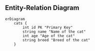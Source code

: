 ## Entity-Relation Diagram

```mermaid
erDiagram
    cats {
        int id PK "Primary Key"
        string name "Name of the cat"
        int age "Age of the cat"
        string breed "Breed of the cat"
    }
```


